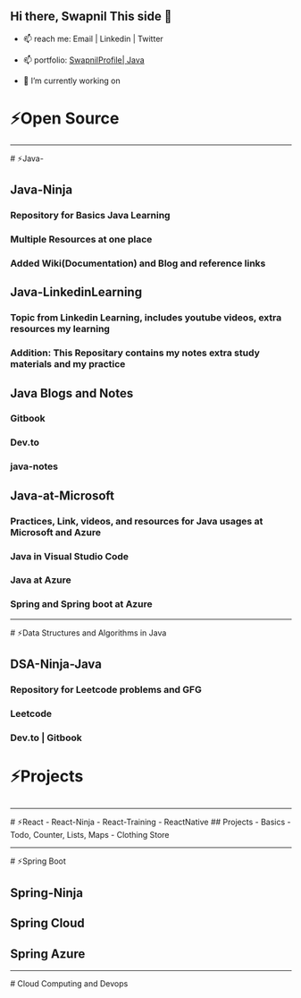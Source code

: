 ## Hi there, Swapnil This side 👋
- 📫 reach me: Email | Linkedin | Twitter
- 📫 portfolio: [SwapnilProfile| Java](https://bit.ly/swapnilProfile)  

- 🔭 I’m currently working on 
# ⚡Open Source

<hr/>
# ⚡Java- 

## Java-Ninja 
### Repository for Basics Java Learning 
### Multiple Resources at one place
### Added Wiki(Documentation) and Blog and reference links

## Java-LinkedinLearning
### Topic from Linkedin Learning, includes youtube videos, extra resources my learning
### Addition: This Repositary contains my notes extra study materials and my practice

## Java Blogs and Notes 
### Gitbook 
### Dev.to
### java-notes

## Java-at-Microsoft
### Practices, Link, videos, and resources for Java usages at Microsoft and Azure
### Java in Visual Studio Code 
### Java at Azure 
### Spring and Spring boot at Azure

<hr/>
# ⚡Data Structures and Algorithms in Java

## DSA-Ninja-Java
### Repository for Leetcode problems and GFG
### Leetcode
### Dev.to | Gitbook

# ⚡Projects
##
<hr/>
# ⚡React
- React-Ninja 
- React-Training 
- ReactNative 
## Projects 
  - Basics 
  - Todo, Counter, Lists, Maps
  - Clothing Store 

<hr/>
# ⚡Spring Boot

## Spring-Ninja 
## Spring Cloud 
## Spring Azure
<hr/>
# Cloud Computing and Devops

<!--
**swapnilxi/swapnilxi** is a ✨ _special_ ✨ repository because its `README.md` (this file) appears on your GitHub profile.

Here are some ideas to get you started:


- 🌱 I’m currently learning ...
- 👯 I’m looking to collaborate on ...
- 🤔 I’m looking for help with ...
- 💬 Ask me about ...
- 📫 How to reach me: ...
- 😄 Pronouns: ...
- ⚡ Fun fact: ...
-->
